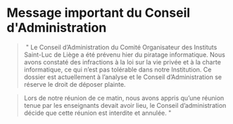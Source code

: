 # Message important du Conseil d'Administration 

> " Le Conseil d’Administration du Comité Organisateur des Instituts Saint-Luc de Liège a été prévenu hier du piratage informatique. Nous avons constaté des infractions à la loi sur la vie privée et à la charte informatique, ce qui n’est pas tolérable dans notre Institution. Ce dossier est actuellement à l’analyse et le Conseil d’Administration se réserve le droit de déposer plainte.

> Lors de notre réunion de ce matin, nous avons appris qu’une réunion tenue par les enseignants devait avoir lieu, le Conseil d’administration décide que cette réunion est interdite et annulée. "
